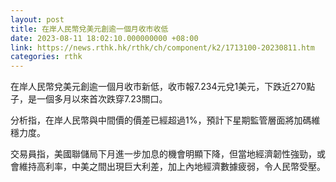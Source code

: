 ```yaml
---
layout: post
title: 在岸人民幣兌美元創逾一個月收市收低
date: 2023-08-11 18:02:10.000000000 +08:00
link: https://news.rthk.hk/rthk/ch/component/k2/1713100-20230811.htm
categories: rthk
---
```


在岸人民幣兌美元創逾一個月收市新低，收市報7.234元兌1美元，下跌近270點子，是一個多月以來首次跌穿7.23關口。

分析指，在岸人民幣與中間價的價差已經超過1%，預計下星期監管層面將加碼維穩力度。

交易員指，美國聯儲局下月進一步加息的機會明顯下降，但當地經濟韌性強勁，或會維持高利率，中美之間出現巨大利差，加上內地經濟數據疲弱，令人民幣受壓。
